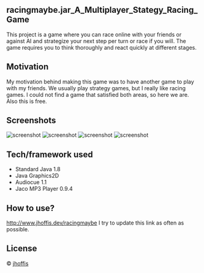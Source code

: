 ## racingmaybe.jar_A_Multiplayer_Stategy_Racing_Game
This project is a game where you can race online with your friends or against AI and strategize your next step per turn or race if you will.
The game requires you to think thoroughly and react quickly at different stages.

## Motivation
My motivation behind making this game was to have another game to play with my friends. We usually play strategy games,
but I really like racing games. I could not find a game that satisfied both areas, so here we are. Also this is free.

## Screenshots
![screenshot](https://i.imgur.com/7tn15o8.png "The lobby")
![screenshot](https://i.imgur.com/JPecje6.png "Racing")
![screenshot](https://i.imgur.com/WosjQ5V.png "After racing")
![screenshot](https://i.imgur.com/YbR9kbD.png "The store")

## Tech/framework used
- Standard Java 1.8
- Java Graphics2D
- Audiocue  1.1
- Jaco MP3 Player 0.9.4

## How to use?
http://www.jhoffis.dev/racingmaybe
I try to update this link as often as possible.

## License
© [jhoffis]()
